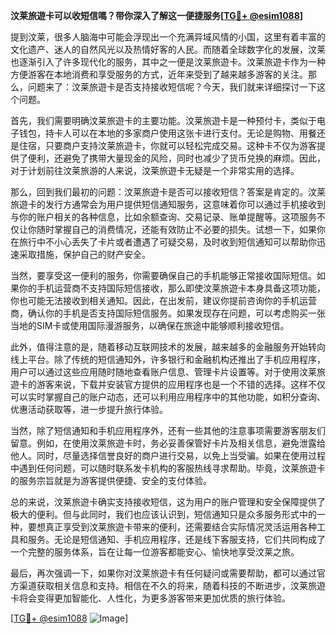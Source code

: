 **汶莱旅遊卡可以收短信嗎？带你深入了解这一便捷服务[[TG💪+ @esim1088](https://t.me/s/esim1088)]**

提到汶莱，很多人脑海中可能会浮现出一个充满异域风情的小国，这里有着丰富的文化遗产、迷人的自然风光以及热情好客的人民。而随着全球数字化的发展，汶莱也逐渐引入了许多现代化的服务，其中之一便是汶莱旅遊卡。汶莱旅遊卡作为一种方便游客在本地消费和享受服务的方式，近年来受到了越来越多游客的关注。那么，问题来了：汶莱旅遊卡是否支持接收短信呢？今天，我们就来详细探讨一下这个问题。

首先，我们需要明确汶莱旅遊卡的主要功能。汶莱旅遊卡是一种预付卡，类似于电子钱包，持卡人可以在本地的多家商户使用这张卡进行支付。无论是购物、用餐还是住宿，只要商户支持汶莱旅遊卡，你就可以轻松完成交易。这种卡不仅为游客提供了便利，还避免了携带大量现金的风险，同时也减少了货币兑换的麻烦。因此，对于计划前往汶莱旅游的人来说，汶莱旅遊卡无疑是一个非常实用的选择。

那么，回到我们最初的问题：汶莱旅遊卡是否可以接收短信？答案是肯定的。汶莱旅遊卡的发行方通常会为用户提供短信通知服务，这意味着你可以通过手机接收到与你的账户相关的各种信息，比如余额查询、交易记录、账单提醒等。这项服务不仅让你随时掌握自己的消费情况，还能有效防止不必要的损失。试想一下，如果你在旅行中不小心丢失了卡片或者遭遇了可疑交易，及时收到短信通知可以帮助你迅速采取措施，保护自己的财产安全。

当然，要享受这一便利的服务，你需要确保自己的手机能够正常接收国际短信。如果你的手机运营商不支持国际短信接收，那么即使汶莱旅遊卡本身具备这项功能，你也可能无法接收到相关通知。因此，在出发前，建议你提前咨询你的手机运营商，确认你的手机是否支持国际短信服务。如果发现存在问题，可以考虑购买一张当地的SIM卡或使用国际漫游服务，以确保在旅途中能够顺利接收短信。

此外，值得注意的是，随着移动互联网技术的发展，越来越多的金融服务开始转向线上平台。除了传统的短信通知外，许多银行和金融机构还推出了手机应用程序，用户可以通过这些应用随时随地查看账户信息、管理卡片设置等。对于使用汶莱旅遊卡的游客来说，下载并安装官方提供的应用程序也是一个不错的选择。这样不仅可以实时掌握自己的账户动态，还可以利用应用程序中的其他功能，如积分查询、优惠活动获取等，进一步提升旅行体验。

当然，除了短信通知和手机应用程序外，还有一些其他的注意事项需要游客朋友们留意。例如，在使用汶莱旅遊卡时，务必妥善保管好卡片及相关信息，避免泄露给他人。同时，尽量选择信誉良好的商户进行交易，以免上当受骗。如果在使用过程中遇到任何问题，可以随时联系发卡机构的客服热线寻求帮助。毕竟，汶莱旅遊卡的服务宗旨就是为游客提供便捷、安全的支付体验。

总的来说，汶莱旅遊卡确实支持接收短信，这为用户的账户管理和安全保障提供了极大的便利。但与此同时，我们也应该认识到，短信通知只是众多服务形式中的一种，要想真正享受到汶莱旅遊卡带来的便利，还需要结合实际情况灵活运用各种工具和服务。无论是短信通知、手机应用程序，还是线下客服支持，它们共同构成了一个完整的服务体系，旨在让每一位游客都能安心、愉快地享受汶莱之旅。

最后，再次强调一下，如果你对汶莱旅遊卡有任何疑问或需要帮助，都可以通过官方渠道获取相关信息和支持。相信在不久的将来，随着科技的不断进步，汶莱旅遊卡将会变得更加智能化、人性化，为更多游客带来更加优质的旅行体验。

[[TG💪+ @esim1088](https://t.me/s/esim1088) ![Image](https://i.postimg.cc/4NQfJmqS/Snipaste-2025-05-13-00-14-12.png)]